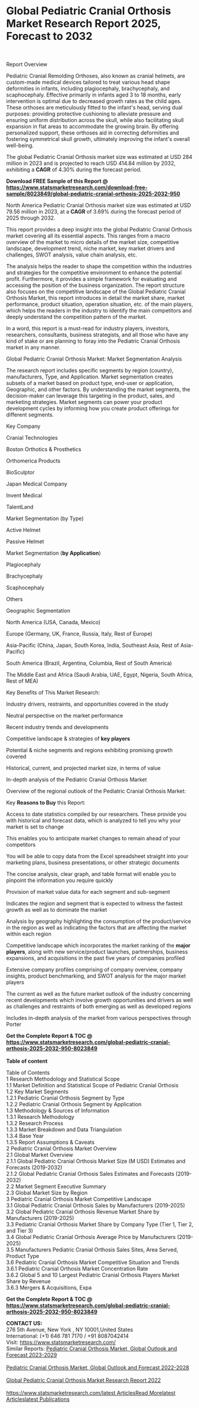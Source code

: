<h1>Global Pediatric Cranial Orthosis Market Research Report 2025, Forecast to 2032</h1><br/><p>Report Overview</p><p>Pediatric Cranial Remolding Orthoses, also known as cranial helmets, are custom-made medical devices tailored to treat various head shape deformities in infants, including plagiocephaly, brachycephaly, and scaphocephaly. Effective primarily in infants aged 3 to 18 months, early intervention is optimal due to decreased growth rates as the child ages. These orthoses are meticulously fitted to the infant's head, serving dual purposes: providing protective cushioning to alleviate pressure and ensuring uniform distribution across the skull, while also facilitating skull expansion in flat areas to accommodate the growing brain. By offering personalized support, these orthoses aid in correcting deformities and fostering symmetrical skull growth, ultimately improving the infant's overall well-being.</p><p>The global Pediatric Cranial Orthosis market size was estimated at USD 284 million in 2023 and is projected to reach USD 414.84 million by 2032, exhibiting a <strong>CAGR</strong> of 4.30% during the forecast period.</p><p><strong>Download FREE Sample of this Report @ <a href="https://www.statsmarketresearch.com/download-free-sample/8023849/global-pediatric-cranial-orthosis-2025-2032-950">https://www.statsmarketresearch.com/download-free-sample/8023849/global-pediatric-cranial-orthosis-2025-2032-950</a></strong></p><p>North America Pediatric Cranial Orthosis market size was estimated at USD 79.56 million in 2023, at a <strong>CAGR</strong> of 3.69% during the forecast period of 2025 through 2032.</p><p>This report provides a deep insight into the global Pediatric Cranial Orthosis market covering all its essential aspects. This ranges from a macro overview of the market to micro details of the market size, competitive landscape, development trend, niche market, key market drivers and challenges, SWOT analysis, value chain analysis, etc.</p><p>The analysis helps the reader to shape the competition within the industries and strategies for the competitive environment to enhance the potential profit. Furthermore, it provides a simple framework for evaluating and accessing the position of the business organization. The report structure also focuses on the competitive landscape of the Global Pediatric Cranial Orthosis Market, this report introduces in detail the market share, market performance, product situation, operation situation, etc. of the main players, which helps the readers in the industry to identify the main competitors and deeply understand the competition pattern of the market.</p><p>In a word, this report is a must-read for industry players, investors, researchers, consultants, business strategists, and all those who have any kind of stake or are planning to foray into the Pediatric Cranial Orthosis market in any manner.</p><p>Global Pediatric Cranial Orthosis Market: Market Segmentation Analysis</p><p>The research report includes specific segments by region (country), manufacturers, Type, and Application. Market segmentation creates subsets of a market based on product type, end-user or application, Geographic, and other factors. By understanding the market segments, the decision-maker can leverage this targeting in the product, sales, and marketing strategies. Market segments can power your product development cycles by informing how you create product offerings for different segments.</p><p>Key Company</p><p>Cranial Technologies</p><p>Boston Orthotics & Prosthetics</p><p>Orthomerica Products</p><p>BioSculptor</p><p>Japan Medical Company</p><p>Invent Medical</p><p>TalentLand</p><p>Market Segmentation (by Type)</p><p>Active Helmet</p><p>Passive Helmet</p><p>Market Segmentation (<strong>by Application</strong>)</p><p>Plagiocephaly</p><p>Brachycephaly</p><p>Scaphocephaly</p><p>Others</p><p>Geographic Segmentation</p><p>North America (USA, Canada, Mexico)</p><p>Europe (Germany, UK, France, Russia, Italy, Rest of Europe)</p><p>Asia-Pacific (China, Japan, South Korea, India, Southeast Asia, Rest of Asia-Pacific)</p><p>South America (Brazil, Argentina, Columbia, Rest of South America)</p><p>The Middle East and Africa (Saudi Arabia, UAE, Egypt, Nigeria, South Africa, Rest of MEA)</p><p>Key Benefits of This Market Research:</p><p>Industry drivers, restraints, and opportunities covered in the study</p><p>Neutral perspective on the market performance</p><p>Recent industry trends and developments</p><p>Competitive landscape & strategies of <strong>key players</strong></p><p>Potential & niche segments and regions exhibiting promising growth covered</p><p>Historical, current, and projected market size, in terms of value</p><p>In-depth analysis of the Pediatric Cranial Orthosis Market</p><p>Overview of the regional outlook of the Pediatric Cranial Orthosis Market:</p><p>Key <strong>Reasons to Buy</strong> this Report:</p><p>Access to date statistics compiled by our researchers. These provide you with historical and forecast data, which is analyzed to tell you why your market is set to change</p><p>This enables you to anticipate market changes to remain ahead of your competitors</p><p>You will be able to copy data from the Excel spreadsheet straight into your marketing plans, business presentations, or other strategic documents</p><p>The concise analysis, clear graph, and table format will enable you to pinpoint the information you require quickly</p><p>Provision of market value data for each segment and sub-segment</p><p>Indicates the region and segment that is expected to witness the fastest growth as well as to dominate the market</p><p>Analysis by geography highlighting the consumption of the product/service in the region as well as indicating the factors that are affecting the market within each region</p><p>Competitive landscape which incorporates the market ranking of the <strong>major players</strong>, along with new service/product launches, partnerships, business expansions, and acquisitions in the past five years of companies profiled</p><p>Extensive company profiles comprising of company overview, company insights, product benchmarking, and SWOT analysis for the major market players</p><p>The current as well as the future market outlook of the industry concerning recent developments which involve growth opportunities and drivers as well as challenges and restraints of both emerging as well as developed regions</p><p>Includes in-depth analysis of the market from various perspectives through Porter</p><div><b>Get the Complete Report & TOC @ <a href="https://www.statsmarketresearch.com/global-pediatric-cranial-orthosis-2025-2032-950-8023849">https://www.statsmarketresearch.com/global-pediatric-cranial-orthosis-2025-2032-950-8023849</a></b></div><br><b>Table of content</b><p>Table of Contents<br />1 Research Methodology and Statistical Scope<br />1.1 Market Definition and Statistical Scope of Pediatric Cranial Orthosis<br />1.2 Key Market Segments<br />1.2.1 Pediatric Cranial Orthosis Segment by Type<br />1.2.2 Pediatric Cranial Orthosis Segment by Application<br />1.3 Methodology & Sources of Information<br />1.3.1 Research Methodology<br />1.3.2 Research Process<br />1.3.3 Market Breakdown and Data Triangulation<br />1.3.4 Base Year<br />1.3.5 Report Assumptions & Caveats<br />2 Pediatric Cranial Orthosis Market Overview<br />2.1 Global Market Overview<br />2.1.1 Global Pediatric Cranial Orthosis Market Size (M USD) Estimates and Forecasts (2019-2032)<br />2.1.2 Global Pediatric Cranial Orthosis Sales Estimates and Forecasts (2019-2032)<br />2.2 Market Segment Executive Summary<br />2.3 Global Market Size by Region<br />3 Pediatric Cranial Orthosis Market Competitive Landscape<br />3.1 Global Pediatric Cranial Orthosis Sales by Manufacturers (2019-2025)<br />3.2 Global Pediatric Cranial Orthosis Revenue Market Share by Manufacturers (2019-2025)<br />3.3 Pediatric Cranial Orthosis Market Share by Company Type (Tier 1, Tier 2, and Tier 3)<br />3.4 Global Pediatric Cranial Orthosis Average Price by Manufacturers (2019-2025)<br />3.5 Manufacturers Pediatric Cranial Orthosis Sales Sites, Area Served, Product Type<br />3.6 Pediatric Cranial Orthosis Market Competitive Situation and Trends<br />3.6.1 Pediatric Cranial Orthosis Market Concentration Rate<br />3.6.2 Global 5 and 10 Largest Pediatric Cranial Orthosis Players Market Share by Revenue<br />3.6.3 Mergers & Acquisitions, Expa<br><div><b>Get the Complete Report & TOC @ <a href="https://www.statsmarketresearch.com/global-pediatric-cranial-orthosis-2025-2032-950-8023849">https://www.statsmarketresearch.com/global-pediatric-cranial-orthosis-2025-2032-950-8023849</a></b></div></p> <b>CONTACT US:</b><br>276 5th Avenue, New York , NY 10001,United States<br>International: (+1) 646 781 7170 / +91 8087042414<br>Visit: <a href="https://www.statsmarketresearch.com/">https://www.statsmarketresearch.com/</a><br>Similar Reports: <a href="https://www.statsmarketresearch.com/global-pediatric-cranial-orthosis-2025-2032-950-8023849">Pediatric Cranial Orthosis Market, Global Outlook and Forecast 2023-2029</a><br/><br/><a href="https://www.statsmarketresearch.com/global-pediatric-cranial-orthosis-2025-2032-950-8023849">Pediatric Cranial Orthosis Market, Global Outlook and Forecast 2022-2028</a><br/><br/><a href="https://www.statsmarketresearch.com/global-pediatric-cranial-orthosis-2025-2032-950-8023849">Global Pediatric Cranial Orthosis Market Research Report 2022</a><br/><br/><a href="https://gyeongbokgung.com">https://www.statsmarketresearch.com/</a><a href="https://hallyeomaritime.com">latest Articles</a><a href="https://jingwansa.com">Read More</a><a href=https://nguoiviet.jp/">latest Articles</a><a href="https://www.intelmarketresearch.com/">latest Publications</a>